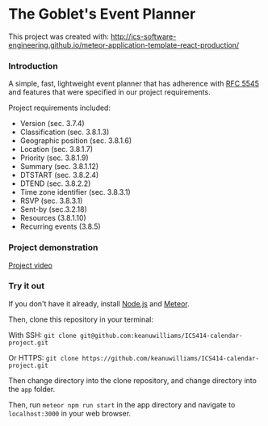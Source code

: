 # The Goblet's Event Planner 

This project was created with: http://ics-software-engineering.github.io/meteor-application-template-react-production/

### Introduction

A simple, fast, lightweight event planner that has adherence with [RFC 5545](https://tools.ietf.org/html/rfc5545) and features that were specified in our project requirements.

Project requirements included:
* Version (sec. 3.7.4)
* Classification (sec. 3.8.1.3)
* Geographic position (sec. 3.8.1.6)
* Location (sec. 3.8.1.7)
* Priority (sec. 3.8.1.9)
* Summary (sec. 3.8.1.12)
* DTSTART (sec. 3.8.2.4)
* DTEND (sec. 3.8.2.2)
* Time zone identifier (sec. 3.8.3.1)
* RSVP (sec. 3.8.3.1)
* Sent-by (sec.3.2.18)
* Resources (3.8.1.10)
* Recurring events (3.8.5)

### Project demonstration

[Project video](https://www.youtube.com/watch?v=OayvRqtzoo8&feature=youtu.be)

### Try it out

If you don't have it already, install [Node.js](https://nodejs.org/en/) and [Meteor](https://www.meteor.com/install#!).

Then, clone this repository in your terminal:

With SSH: ```git clone git@github.com:keanuwilliams/ICS414-calendar-project.git```

Or HTTPS: ```git clone https://github.com/keanuwilliams/ICS414-calendar-project.git```

Then change directory into the clone repository, and change directory into the ```app``` folder.

Then, run ```meteor npm run start``` in the app directory and navigate to ```localhost:3000``` in your web browser.
